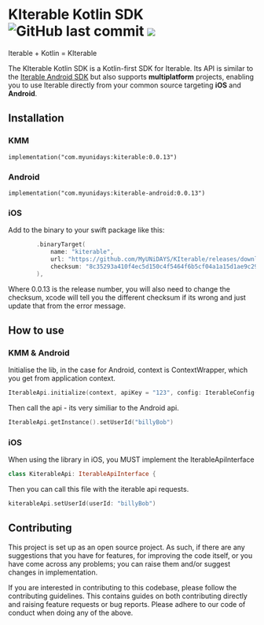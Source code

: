<h1 align="left">KIterable Kotlin SDK <img alt="GitHub last commit" src="https://img.shields.io/github/last-commit/MyUNiDAYS/KIterable?style=flat-square"> <a href="https://git.live"><img src="https://img.shields.io/badge/collaborate-on%20gitlive-blueviolet?style=flat-square"></a></h1>

Iterable + Kotlin = KIterable

The KIterable Kotlin SDK is a Kotlin-first SDK for Iterable. Its API is similar to the <a href="https://github.com/Iterable/iterable-android-sdk">Iterable Android SDK</a> but also supports <b>multiplatform</b> projects, enabling you to use Iterable directly from your common source targeting <strong>iOS</strong> and <strong>Android</strong>.

## Installation

### KMM

```
implementation("com.myunidays:kiterable:0.0.13")
```

### Android

```
implementation("com.myunidays:kiterable-android:0.0.13")
```

### iOS

Add to the binary to your swift package like this:

```swift
        .binaryTarget(
            name: "kiterable",
            url: "https://github.com/MyUNiDAYS/KIterable/releases/download/0.0.13/0.0.13.zip",
            checksum: "8c35293a410f4ec5d150c4f5464f6b5cf04a1a15d1ae9c29126bb0b7a7dc2a54"
        ),
```

Where 0.0.13 is the release number, you will also need to change the checksum, xcode will tell you the different checksum if its wrong and just update that from the error message.

## How to use

### KMM & Android

Initialise the lib, in the case for Android, context is ContextWrapper, which you get from application context.

```kotlin
IterableApi.initialize(context, apiKey = "123", config: IterableConfig())
```

Then call the api - its very similiar to the Android api.

```kotlin
IterableApi.getInstance().setUserId("billyBob")
```

### iOS

When using the library in iOS, you MUST implement the IterableApiInterface

```swift
class KiterableApi: IterableApiInterface {
```

Then you can call this file with the iterable api requests.

```swift
kiterableApi.setUserId(userId: "billyBob")
```

## Contributing

This project is set up as an open source project. As such, if there are any suggestions that you have for features, for improving the code itself, or you have come across any problems; you can raise them and/or suggest changes in implementation.

If you are interested in contributing to this codebase, please follow the contributing guidelines. This contains guides on both contributing directly and raising feature requests or bug reports. Please adhere to our code of conduct when doing any of the above.
